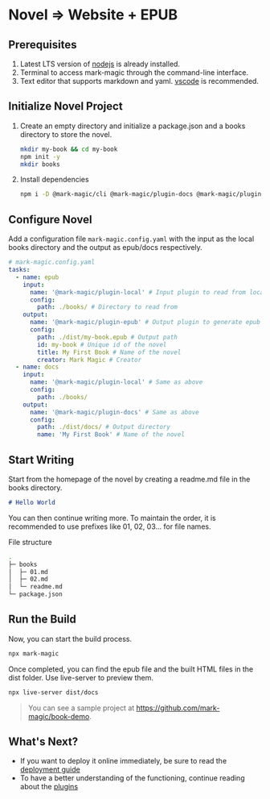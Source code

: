 # Novel => Website + EPUB

## Prerequisites

1.  Latest LTS version of [nodejs](https://nodejs.org) is already installed.
2.  Terminal to access mark-magic through the command-line interface.
3.  Text editor that supports markdown and yaml. [vscode](https://code.visualstudio.com/) is recommended.

## Initialize Novel Project

1.  Create an empty directory and initialize a package.json and a books directory to store the novel.

    ```sh
    mkdir my-book && cd my-book
    npm init -y
    mkdir books
    ```

2.  Install dependencies

    ```sh
    npm i -D @mark-magic/cli @mark-magic/plugin-docs @mark-magic/plugin-epub live-server
    ```

## Configure Novel

Add a configuration file `mark-magic.config.yaml` with the input as the local books directory and the output as epub/docs respectively.

```yaml
# mark-magic.config.yaml
tasks:
  - name: epub
    input:
      name: '@mark-magic/plugin-local' # Input plugin to read from local directory
      config:
        path: ./books/ # Directory to read from
    output:
      name: '@mark-magic/plugin-epub' # Output plugin to generate epub files
      config:
        path: ./dist/my-book.epub # Output path
        id: my-book # Unique id of the novel
        title: My First Book # Name of the novel
        creator: Mark Magic # Creator
  - name: docs
    input:
      name: '@mark-magic/plugin-local' # Same as above
      config:
        path: ./books/
    output:
      name: '@mark-magic/plugin-docs' # Same as above
      config:
        path: ./dist/docs/ # Output directory
        name: 'My First Book' # Name of the novel
```

## Start Writing

Start from the homepage of the novel by creating a readme.md file in the books directory.

```md
# Hello World
```

You can then continue writing more. To maintain the order, it is recommended to use prefixes like 01, 02, 03... for file names.

File structure

```sh
.
├─ books
│  ├─ 01.md
│  ├─ 02.md
│  └─ readme.md
└─ package.json
```

## Run the Build

Now, you can start the build process.

```sh
npx mark-magic
```

Once completed, you can find the epub file and the built HTML files in the dist folder. Use live-server to preview them.

```sh
npx live-server dist/docs
```

> You can see a sample project at <https://github.com/mark-magic/book-demo>.

## What's Next?

- If you want to deploy it online immediately, be sure to read the [deployment guide](./deploy.md)
- To have a better understanding of the functioning, continue reading about the [plugins](./plugin/index.md)
